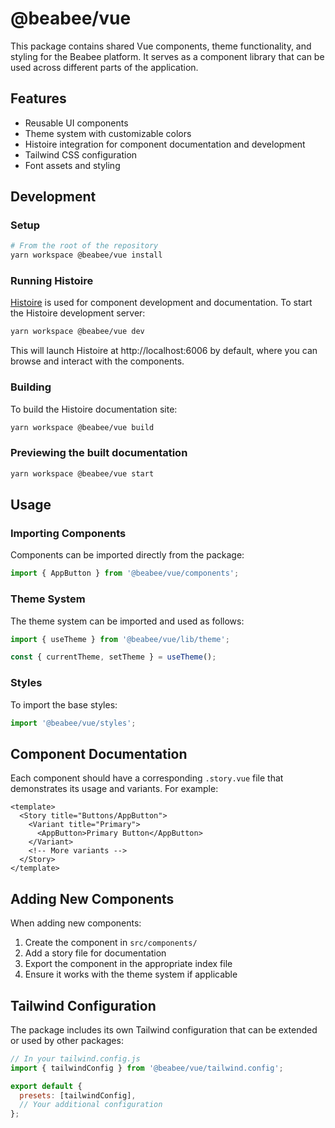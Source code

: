 # @beabee/vue

This package contains shared Vue components, theme functionality, and styling for the Beabee platform. It serves as a component library that can be used across different parts of the application.

## Features

- Reusable UI components
- Theme system with customizable colors
- Histoire integration for component documentation and development
- Tailwind CSS configuration
- Font assets and styling

## Development

### Setup

~~~sh
# From the root of the repository
yarn workspace @beabee/vue install
~~~

### Running Histoire

[Histoire](https://histoire.dev/) is used for component development and documentation. To start the Histoire development server:

~~~sh
yarn workspace @beabee/vue dev
~~~

This will launch Histoire at http://localhost:6006 by default, where you can browse and interact with the components.

### Building

To build the Histoire documentation site:

~~~sh
yarn workspace @beabee/vue build
~~~

### Previewing the built documentation

~~~sh
yarn workspace @beabee/vue start
~~~

## Usage

### Importing Components

Components can be imported directly from the package:

~~~ts
import { AppButton } from '@beabee/vue/components';
~~~

### Theme System

The theme system can be imported and used as follows:

~~~ts
import { useTheme } from '@beabee/vue/lib/theme';

const { currentTheme, setTheme } = useTheme();
~~~

### Styles

To import the base styles:

~~~ts
import '@beabee/vue/styles';
~~~

## Component Documentation

Each component should have a corresponding `.story.vue` file that demonstrates its usage and variants. For example:

~~~vue
<template>
  <Story title="Buttons/AppButton">
    <Variant title="Primary">
      <AppButton>Primary Button</AppButton>
    </Variant>
    <!-- More variants -->
  </Story>
</template>
~~~

## Adding New Components

When adding new components:

1. Create the component in `src/components/`
2. Add a story file for documentation
3. Export the component in the appropriate index file
4. Ensure it works with the theme system if applicable

## Tailwind Configuration

The package includes its own Tailwind configuration that can be extended or used by other packages:

~~~js
// In your tailwind.config.js
import { tailwindConfig } from '@beabee/vue/tailwind.config';

export default {
  presets: [tailwindConfig],
  // Your additional configuration
};
~~~ 
